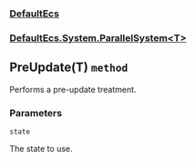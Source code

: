 ### [DefaultEcs](./DefaultEcs 'DefaultEcs')
### [DefaultEcs.System.ParallelSystem&lt;T&gt;](./DefaultEcs-System-ParallelSystem-T- 'DefaultEcs.System.ParallelSystem&lt;T&gt;')
## PreUpdate(T) `method`
Performs a pre-update treatment.
### Parameters

<a name='DefaultEcs-System-ParallelSystem-T--PreUpdate(T)-state'></a>
`state`

The state to use.
